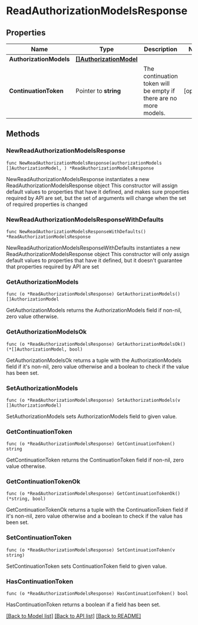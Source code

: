 # ReadAuthorizationModelsResponse

## Properties

Name | Type | Description | Notes
------------ | ------------- | ------------- | -------------
**AuthorizationModels** | [**[]AuthorizationModel**](AuthorizationModel.md) |  | 
**ContinuationToken** | Pointer to **string** | The continuation token will be empty if there are no more models. | [optional] 

## Methods

### NewReadAuthorizationModelsResponse

`func NewReadAuthorizationModelsResponse(authorizationModels []AuthorizationModel, ) *ReadAuthorizationModelsResponse`

NewReadAuthorizationModelsResponse instantiates a new ReadAuthorizationModelsResponse object
This constructor will assign default values to properties that have it defined,
and makes sure properties required by API are set, but the set of arguments
will change when the set of required properties is changed

### NewReadAuthorizationModelsResponseWithDefaults

`func NewReadAuthorizationModelsResponseWithDefaults() *ReadAuthorizationModelsResponse`

NewReadAuthorizationModelsResponseWithDefaults instantiates a new ReadAuthorizationModelsResponse object
This constructor will only assign default values to properties that have it defined,
but it doesn't guarantee that properties required by API are set

### GetAuthorizationModels

`func (o *ReadAuthorizationModelsResponse) GetAuthorizationModels() []AuthorizationModel`

GetAuthorizationModels returns the AuthorizationModels field if non-nil, zero value otherwise.

### GetAuthorizationModelsOk

`func (o *ReadAuthorizationModelsResponse) GetAuthorizationModelsOk() (*[]AuthorizationModel, bool)`

GetAuthorizationModelsOk returns a tuple with the AuthorizationModels field if it's non-nil, zero value otherwise
and a boolean to check if the value has been set.

### SetAuthorizationModels

`func (o *ReadAuthorizationModelsResponse) SetAuthorizationModels(v []AuthorizationModel)`

SetAuthorizationModels sets AuthorizationModels field to given value.


### GetContinuationToken

`func (o *ReadAuthorizationModelsResponse) GetContinuationToken() string`

GetContinuationToken returns the ContinuationToken field if non-nil, zero value otherwise.

### GetContinuationTokenOk

`func (o *ReadAuthorizationModelsResponse) GetContinuationTokenOk() (*string, bool)`

GetContinuationTokenOk returns a tuple with the ContinuationToken field if it's non-nil, zero value otherwise
and a boolean to check if the value has been set.

### SetContinuationToken

`func (o *ReadAuthorizationModelsResponse) SetContinuationToken(v string)`

SetContinuationToken sets ContinuationToken field to given value.

### HasContinuationToken

`func (o *ReadAuthorizationModelsResponse) HasContinuationToken() bool`

HasContinuationToken returns a boolean if a field has been set.


[[Back to Model list]](../README.md#documentation-for-models) [[Back to API list]](../README.md#documentation-for-api-endpoints) [[Back to README]](../README.md)


